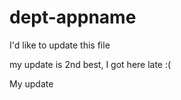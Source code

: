 # dept-appname

I'd like to update this file 

my update is 2nd best, I got here late :(

My update
